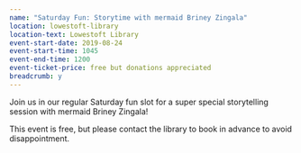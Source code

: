 ```yaml
---
name: "Saturday Fun: Storytime with mermaid Briney Zingala"
location: lowestoft-library
location-text: Lowestoft Library
event-start-date: 2019-08-24
event-start-time: 1045
event-end-time: 1200
event-ticket-price: free but donations appreciated
breadcrumb: y
---
```


Join us in our regular Saturday fun slot for a super special storytelling session with mermaid Briney Zingala!

This event is free, but please contact the library to book in advance to avoid disappointment.
